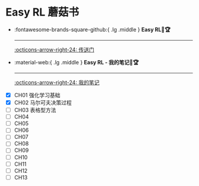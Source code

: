 # Easy RL 蘑菇书 

<div class="grid cards" markdown>

-   :fontawesome-brands-square-github:{ .lg .middle } __Easy RL🎯🏆__ 

    ---

    [:octicons-arrow-right-24: <a href="https://datawhalechina.github.io/easy-rl/#/" target="_blank"> 传送门 </a>](#)

-   :material-web:{ .lg .middle } __Easy RL - 我的笔记🎯🏆__ 

    ---

    [:octicons-arrow-right-24: <a href="https://shuaiwen-cui.github.io/easy-rl/" target="_blank"> 我的笔记 </a>](#)

</div>

- [x] CH01 强化学习基础
- [x] CH02 马尔可夫决策过程
- [ ] CH03 表格型方法
- [ ] CH04
- [ ] CH05
- [ ] CH06
- [ ] CH07
- [ ] CH08
- [ ] CH09
- [ ] CH10
- [ ] CH11
- [ ] CH12
- [ ] CH13